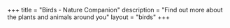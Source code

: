 +++
title = "Birds - Nature Companion"
description = "Find out more about the plants and animals around you"
layout = "birds"
+++
